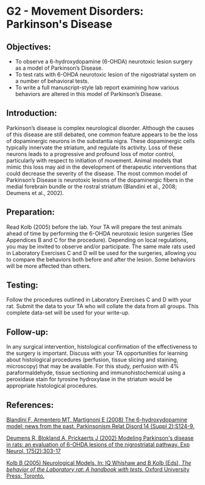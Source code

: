 # G2 - Movement Disorders: Parkinson's Disease

## Objectives:

* To observe a 6-hydroxydopamine \(6-OHDA\) neurotoxic lesion surgery as a model of Parkinson’s Disease.
* To test rats with 6-OHDA neurotoxic lesion of the nigostriatal system on a number of behavioral tests.
* To write a full manuscript-style lab report examining how various behaviors are altered in this model of Parkinson’s Disease.

## Introduction:

Parkinson’s disease is complex neurological disorder. Although the causes of this disease are still debated, one common feature appears to be the loss of dopaminergic neurons in the substantia nigra. These dopaminergic cells typically innervate the striatum, and regulate its activity. Loss of these neurons leads to a progressive and profound loss of motor control, particularly with respect to initiation of movement. Animal models that mimic this loss may aid in the development of therapeutic interventions that could decrease the severity of the disease. The most common model of Parkinson’s Disease is neurotoxic lesions of the dopaminergic fibers in the medial forebrain bundle or the rostral striatum \(Blandini et al., 2008; Deumens et al., 2002\).

## Preparation:

Read Kolb \(2005\) before the lab. Your TA will prepare the test animals ahead of time by performing the 6-OHDA neurotoxic lesion surgeries \(See Appendices B and C for the procedure\). Depending on local regulations, you may be invited to observe and/or participate. The same male rats used in Laboratory Exercises C and D will be used for the surgeries, allowing you to compare the behaviors both before and after the lesion. Some behaviors will be more affected than others.

## Testing:

Follow the procedures outlined in Laboratory Exercises C and D with your rat. Submit the data to your TA who will collate the data from all groups. This complete data-set will be used for your write-up.

## Follow-up:

In any surgical intervention, histological confirmation of the effectiveness to the surgery is important. Discuss with your TA opportunities for learning about histological procedures \(perfusion, tissue slicing and staining, microscopy\) that may be available. For this study, perfusion with 4% paraformaldehyde, tissue sectioning and immunohistochemical using a peroxidase stain for tyrosine hydroxylase in the striatum would be appropriate histological procedures.

## References:

[Blandini F, Armentero MT, Martignoni E \(2008\) The 6-hydroxydopamine model: news from the past. Parkinsonism Relat Disord,14 \(Suppl 2\):S124-9.](https://www.ncbi.nlm.nih.gov/pubmed/18595767)

[Deumens R, Blokland A, Prickaerts J \(2002\) Modeling Parkinson's disease in rats: an evaluation of 6-OHDA lesions of the nigrostriatal pathway. Exp Neurol, 175\(2\):303-17](https://www.ncbi.nlm.nih.gov/pubmed/12061862)

[Kolb B \(2005\) Neurological Models. In: IQ Whishaw and B Kolb \(Eds\), _The behavior of the Laboratory rat: A handbook with tests._ Oxford University Press: Toronto.](https://www.researchgate.net/publication/255662684_The_Behavior_of_the_Laboratory_Rat)

